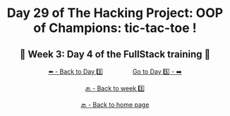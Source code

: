 <h1 align="center">Day 29 of The Hacking Project: OOP of Champions: tic-tac-toe !</h1>

<h2 align="center">🎉 Week 3: Day 4 of the FullStack training 🎉</h2>

<div align="center">
  
  [⬅️ - Back to Day 3️⃣](https://github.com/BenjaminCharmes/THP_FullStack/tree/main/Week_3/Day_3)
  &nbsp;&nbsp;&nbsp;&nbsp;&nbsp;&nbsp;&nbsp;&nbsp;&nbsp;&nbsp;&nbsp;&nbsp;&nbsp;&nbsp;&nbsp;
  [Go to Day 5️⃣ - ➡️](https://github.com/BenjaminCharmes/THP_FullStack/tree/main/Week_3/Day_5)

</div>

<div align="center">

  [🔙 - Back to week 3️⃣](https://github.com/BenjaminCharmes/THP_FullStack/tree/main/Week_3)

  [🔙 - Back to home page](https://github.com/BenjaminCharmes/THP_FullStack)

</div>
